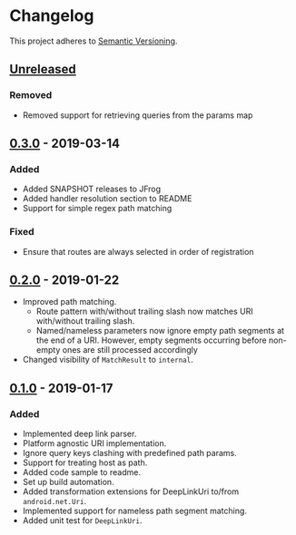 # Changelog

This project adheres to [Semantic Versioning](https://semver.org/spec/v2.0.0.html).


## [Unreleased]
### Removed
- Removed support for retrieving queries from the params map

## [0.3.0] - 2019-03-14
### Added
- Added SNAPSHOT releases to JFrog
- Added handler resolution section to README
- Support for simple regex path matching

### Fixed
- Ensure that routes are always selected in order of registration

## [0.2.0] - 2019-01-22
- Improved path matching.
  - Route pattern with/without trailing slash now matches URI with/without trailing slash.
  - Named/nameless parameters now ignore empty path segments at the end of a URI. 
  However, empty segments occurring before non-empty ones are still processed accordingly
- Changed visibility of `MatchResult` to `internal`.

## [0.1.0] - 2019-01-17
### Added
- Implemented deep link parser.
- Platform agnostic URI implementation.
- Ignore query keys clashing with predefined path params.
- Support for treating host as path.
- Added code sample to readme.
- Set up build automation.
- Added transformation extensions for DeepLinkUri to/from `android.net.Uri`.
- Implemented support for nameless path segment matching.
- Added unit test for `DeepLinkUri`.

[Unreleased]: https://github.com/hellofresh/android-deeplink/compare/0.3.0...HEAD
[0.3.0]: https://github.com/hellofresh/android-deeplink/compare/0.2.0...0.3.0
[0.2.0]: https://github.com/hellofresh/android-deeplink/compare/0.1.0...0.2.0
[0.1.0]: https://github.com/hellofresh/android-deeplink/compare/2a89d70648ee809bac78a3b768fe664d3f04aad8...0.1.0
